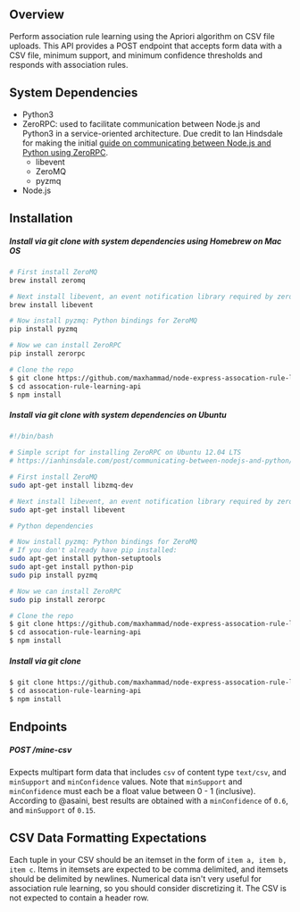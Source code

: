 ## Overview

Perform association rule learning using the Apriori algorithm on CSV file uploads. This API provides a POST endpoint that accepts form data with a CSV file, minimum support, and minimum confidence thresholds and responds with association rules. 

## System Dependencies
* Python3
* ZeroRPC: used to facilitate communication between Node.js and Python3 in a service-oriented architecture. Due credit to Ian Hindsdale for making the initial [guide on communicating between Node.js and Python using ZeroRPC](https://ianhinsdale.com/post/communicating-between-nodejs-and-python/).
   * libevent 
   * ZeroMQ
   * pyzmq
* Node.js


## Installation

##### Install via git clone with system dependencies using Homebrew on Mac OS
```bash
# First install ZeroMQ
brew install zeromq

# Next install libevent, an event notification library required by zerorpc
brew install libevent

# Now install pyzmq: Python bindings for ZeroMQ
pip install pyzmq

# Now we can install ZeroRPC
pip install zerorpc

# Clone the repo
$ git clone https://github.com/maxhammad/node-express-assocation-rule-learning-api.git
$ cd assocation-rule-learning-api
$ npm install
```


##### Install via git clone with system dependencies on Ubuntu 
```bash
#!/bin/bash

# Simple script for installing ZeroRPC on Ubuntu 12.04 LTS
# https://ianhinsdale.com/post/communicating-between-nodejs-and-python/

# First install ZeroMQ
sudo apt-get install libzmq-dev

# Next install libevent, an event notification library required by zerorpc
sudo apt-get install libevent

# Python dependencies

# Now install pyzmq: Python bindings for ZeroMQ
# If you don't already have pip installed:
sudo apt-get install python-setuptools
sudo apt-get install python-pip
sudo pip install pyzmq

# Now we can install ZeroRPC
sudo pip install zerorpc

# Clone the repo
$ git clone https://github.com/maxhammad/node-express-assocation-rule-learning-api.git
$ cd assocation-rule-learning-api
$ npm install
```

##### Install via git clone

```bash
$ git clone https://github.com/maxhammad/node-express-assocation-rule-learning-api.git
$ cd assocation-rule-learning-api
$ npm install
```

## Endpoints
##### POST /mine-csv
Expects multipart form data that includes ```csv``` of content type ```text/csv```, and  ```minSupport``` and ```minConfidence``` values. Note that ```minSupport``` and ```minConfidence``` must each be a float value between 0 - 1 (inclusive). According to @asaini, best results are obtained with a ```minConfidence``` of ```0.6```, and ```minSupport``` of ```0.15```. 

## CSV Data Formatting Expectations
Each tuple in your CSV should be an itemset in the form of ```item a, item b, item c```. Items in itemsets are expected to be comma delimited, and itemsets should be delimited by newlines. Numerical data isn't very useful for association rule learning, so you should consider discretizing it. The CSV is not expected to contain a header row.

